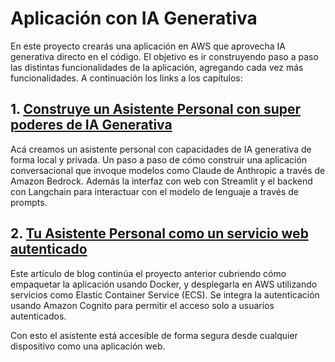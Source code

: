 # Aplicación con IA Generativa

En este proyecto crearás una aplicación en AWS que aprovecha IA generativa directo en el código. El objetivo es ir construyendo paso a paso las distintas funcionalidades de la aplicación, agregando cada vez más funcionalidades. A continuación los links a los capítulos:

## 1. [Construye un Asistente Personal con super poderes de IA Generativa](./01-personal-assistant/readme.md)

Acá creamos un asistente personal con capacidades de IA generativa de forma local y privada. Un paso a paso de cómo construir una aplicación conversacional que invoque modelos como Claude de Anthropic a través de Amazon Bedrock. Además  la interfaz con web con Streamlit y el backend con Langchain para interactuar con el modelo de lenguaje a través de prompts. 




## 2. [Tu Asistente Personal como un servicio web autenticado](/02-personal-assistant-ecs/README.md)

Este artículo de blog continúa el proyecto  anterior cubriendo cómo empaquetar la aplicación usando Docker, y desplegarla en AWS utilizando servicios como Elastic Container Service (ECS). Se integra la autenticación usando Amazon Cognito para permitir el acceso solo a usuarios autenticados.

Con esto el asistente está accesible de forma segura desde cualquier dispositivo como una aplicación web. 